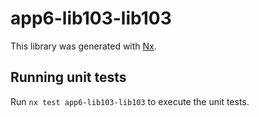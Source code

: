 # app6-lib103-lib103

This library was generated with [Nx](https://nx.dev).

## Running unit tests

Run `nx test app6-lib103-lib103` to execute the unit tests.

